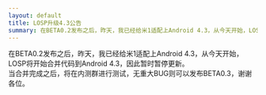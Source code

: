 ```yaml
---
layout: default
title: LOSP升级4.3公告
summary: 在BETA0.2发布之后，昨天，我已经给米1适配上Android 4.3，从今天开始，LOSP将开始合并代码到Android 4.3，因此暂时暂停更新
---
```

在BETA0.2发布之后，昨天，我已经给米1适配上Android 4.3，从今天开始，LOSP将开始合并代码到Android 4.3，因此暂时暂停更新。  
当合并完成之后，将在内测群进行测试，无重大BUG则可以发布BETA0.3，谢谢各位。
